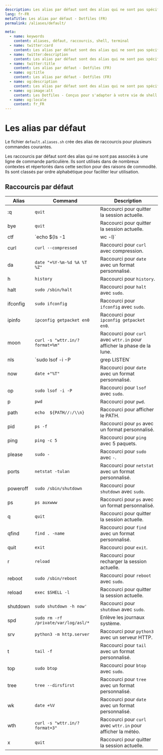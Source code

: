 ```yaml
---
description: Les alias par défaut sont des alias qui ne sont pas spécifiques à une ligne de commande spécifique. Ce sont des alias courants qui sont utilisés dans de nombreux contextes différents et qui sont répertoriés dans cette section pour des raisons de commodité.
lang: fr-FR
metaTitle: Les alias par défaut - Dotfiles (FR)
permalink: /aliases/default/

meta:
  - name: keywords
    content: aliases, défaut, raccourcis, shell, terminal
  - name: twitter:card
    content: Les alias par défaut sont des alias qui ne sont pas spécifiques à une ligne de commande spécifique. Ce sont des alias courants qui sont utilisés dans de nombreux contextes différents et qui sont répertoriés dans cette section pour des raisons de commodité.
  - name: twitter:description
    content: Les alias par défaut sont des alias qui ne sont pas spécifiques à une ligne de commande spécifique. Ce sont des alias courants qui sont utilisés dans de nombreux contextes différents et qui sont répertoriés dans cette section pour des raisons de commodité.
  - name: twitter:title
    content: Les alias par défaut - Dotfiles (FR)
  - name: og:title
    content: Les alias par défaut - Dotfiles (FR)
  - name: og:description
    content: Les alias par défaut sont des alias qui ne sont pas spécifiques à une ligne de commande spécifique. Ce sont des alias courants qui sont utilisés dans de nombreux contextes différents et qui sont répertoriés dans cette section pour des raisons de commodité.
  - name: og:image:alt
    content: Les Dotfiles - Conçus pour s'adapter à votre vie de shell
  - name: og:locale
    content: fr_FR
---
```


# Les alias par défaut

Le fichier `default.aliases.sh` crée des alias de raccourcis pour plusieurs
commandes courantes.

Les raccourcis par défaut sont des alias qui ne sont pas associés à une ligne de
commande particulière. Ils sont utilisés dans de nombreux contextes et
répertoriés dans cette section pour des raisons de commodité. Ils sont classés
par ordre alphabétique pour faciliter leur utilisation.

## Raccourcis par défaut

| Alias | Command | Description |
| ----- | ----- | ----- |
| :q    | `quit` | Raccourci pour quitter la session actuelle. |
| bye   | `quit` | Raccourci pour quitter la session actuelle. |
| ctf   | `echo $(ls -1 | wc -l)` | Compte le nombre de fichiers dans le répertoire actuel. |
| curl  | `curl --compressed` | Raccourci pour `curl` avec compression. |
| da    | `date "+%Y-%m-%d %A %T %Z"` | Raccourci pour `date` avec un format personnalisé. |
| h     | `history` | Raccourci pour `history`. |
| halt  | `sudo /sbin/halt` | Raccourci pour `halt` avec `sudo`. |
| ifconfig | `sudo ifconfig` | Raccourci pour `ifconfig` avec `sudo`. |
| ipinfo | `ipconfig getpacket en0` | Raccourci pour `ipconfig getpacket en0`. |
| moon  | `curl -s "wttr.in/?format=%m"` | Raccourci pour `curl` avec `wttr.in` pour afficher la phase de la lune. |
| nls   | `sudo lsof -i -P | grep LISTEN` | Raccourci pour `lsof` avec `sudo`. |
| now   | `date +"%T"` | Raccourci pour `date` avec un format personnalisé. |
| op    | `sudo lsof -i -P` | Raccourci pour `lsof` avec `sudo`. |
| p     | `pwd` | Raccourci pour `pwd`. |
| path  | `echo  ${PATH//:/\\n}` | Raccourci pour afficher le PATH. |
| pid   | `ps -f` | Raccourci pour `ps` avec un format personnalisé. |
| ping  | `ping -c 5` | Raccourci pour `ping` avec 5 paquets. |
| please | `sudo -` | Raccourci pour `sudo` avec `-`. |
| ports | `netstat -tulan` | Raccourci pour `netstat` avec un format personnalisé. |
| poweroff | `sudo /sbin/shutdown` | Raccourci pour `shutdown` avec `sudo`. |
| ps | `ps auxwww` | Raccourci pour `ps` avec un format personnalisé. |
| q | `quit` | Raccourci pour quitter la session actuelle. |
| qfind | `find . -name` | Raccourci pour `find` avec un format personnalisé. |
| quit | `exit` | Raccourci pour `exit`. |
| r | `reload` | Raccourci pour recharger la session actuelle. |
| reboot | `sudo /sbin/reboot` | Raccourci pour `reboot` avec `sudo`. |
| reload | `exec $SHELL -l` | Raccourci pour quitter la session actuelle. |
| shutdown | `sudo shutdown -h now'` | Raccourci pour `shutdown` avec `sudo`. |
| spd | `sudo rm -rf /private/var/log/asl/*` | Enlève les journaux système. |
| srv | `python3 -m http.server` | Raccourci pour `python3` avec un serveur HTTP. |
| t | `tail -f` | Raccourci pour `tail` avec un format personnalisé. |
| top | `sudo btop` | Raccourci pour `btop` avec `sudo`. |
| tree | `tree --dirsfirst` | Raccourci pour `tree` avec un format personnalisé. |
| wk | `date +%V` | Raccourci pour `date` avec un format personnalisé. |
| wth | `curl -s "wttr.in/?format=3"` | Raccourci pour `curl` avec `wttr.in` pour afficher la météo. |
| x | `quit` | Raccourci pour quitter la session actuelle. |
